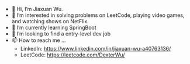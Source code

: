 - 👋 Hi, I’m Jiaxuan Wu.
- 👀 I’m interested in solving problems on LeetCode, playing video games, and watching shows on NetFlix.
- 🌱 I’m currently learning SpringBoot
- 💞️ I’m looking to find a entry-level dev job
- 📫 How to reach me ...
  - LinkedIn: https://www.linkedin.com/in/jiaxuan-wu-a40763136/
  - LeetCode: https://leetcode.com/DexterWu/

<!---
dexter5230/dexter5230 is a ✨ special ✨ repository because its `README.md` (this file) appears on your GitHub profile.
You can click the Preview link to take a look at your changes.
--->
